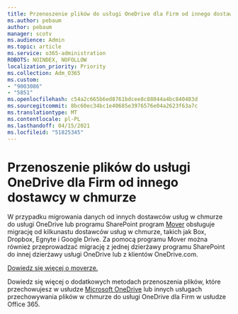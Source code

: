 ```yaml
---
title: Przenoszenie plików do usługi OneDrive dla Firm od innego dostawcy w chmurze
ms.author: pebaum
author: pebaum
manager: scotv
ms.audience: Admin
ms.topic: article
ms.service: o365-administration
ROBOTS: NOINDEX, NOFOLLOW
localization_priority: Priority
ms.collection: Adm_O365
ms.custom:
- "9003086"
- "5851"
ms.openlocfilehash: c54a2c665b6ed8761bdcee8c88044a4bc840483d
ms.sourcegitcommit: 8bc60ec34bc1e40685e3976576e04a2623f63a7c
ms.translationtype: MT
ms.contentlocale: pl-PL
ms.lasthandoff: 04/15/2021
ms.locfileid: "51825345"
---
```

# <a name="move-files-into-onedrive-for-business-from-another-cloud-provider"></a>Przenoszenie plików do usługi OneDrive dla Firm od innego dostawcy w chmurze

W przypadku migrowania danych od innych dostawców usług w chmurze do usługi OneDrive lub programu SharePoint program [Mover](https://go.microsoft.com/fwlink/?linkid=2132453) obsługuje migrację od kilkunastu dostawców usług w chmurze, takich jak Box, Dropbox, Egnyte i Google Drive. Za pomocą programu Mover można również przeprowadzać migrację z jednej dzierżawy programu SharePoint do innej dzierżawy usługi OneDrive lub z klientów OneDrive.com.

[Dowiedz się więcej o moverze.](https://go.microsoft.com/fwlink/?linkid=2132453)

Dowiedz się więcej o dodatkowych metodach przenoszenia plików, które przechowujesz w usłudze [Microsoft OneDrive](https://support.microsoft.com/office/7fb28cad-7e25-451f-8b4b-2d1a71e5c0e9) lub innych usługach przechowywania plików w chmurze do usługi OneDrive dla Firm w usłudze Office 365.
